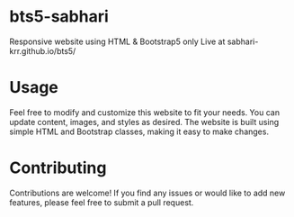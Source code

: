 # bts5-sabhari
 Responsive website using HTML & Bootstrap5 only
 Live at sabhari-krr.github.io/bts5/ 
# Usage

Feel free to modify and customize this website to fit your needs. You can update content, images, and styles as desired. The website is built using simple HTML and Bootstrap classes, making it easy to make changes.
# Contributing

Contributions are welcome! If you find any issues or would like to add new features, please feel free to submit a pull request.
